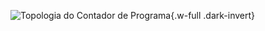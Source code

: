 ![Topologia do Contador de Programa](/images/reference/components/module_program_counter.drawio.svg){.w-full .dark-invert}
